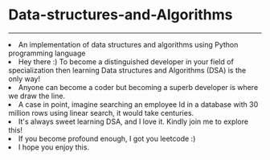 # Data-structures-and-Algorithms
---
<li>An implementation of data structures and algorithms using Python programming language</li>
<li>Hey there :) To become a distinguished developer in your field of specialization then learning Data structures and Algorithms (DSA) is the only way!</li>
<li>Anyone can become a coder but becoming a superb developer is where we draw the line.</li>
<li>A case in point, imagine searching an employee Id in a database with 30 million rows using linear search, it would take centuries.</li>
<li>It's always sweet learning DSA, and I love it. Kindly join me to explore this!</li>
<li>If you become profound enough, I got you leetcode :)</li>
<li> I hope you enjoy this.</li>
